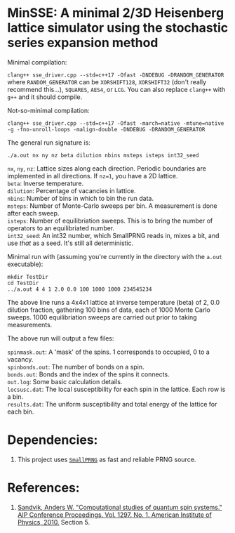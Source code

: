 # MinSSE: A minimal 2/3D Heisenberg lattice simulator using the stochastic series expansion method

Minimal compilation:

`clang++ sse_driver.cpp --std=c++17 -Ofast -DNDEBUG -DRANDOM_GENERATOR` where
`RANDOM_GENERATOR` can be `XORSHIFT128`, `XORSHIFT32` (don't really recommend this...), `SQUARES`, `AES4`, or `LCG`. You can also replace `clang++` with `g++` and it should compile.

Not-so-minimal compilation:

`clang++ sse_driver.cpp --std=c++17 -Ofast -march=native -mtune=native -g -fno-unroll-loops -malign-double -DNDEBUG -DRANDOM_GENERATOR`

The general run signature is:

`./a.out nx ny nz beta dilution nbins msteps isteps int32_seed`

`nx`, `ny`, `nz`: Lattice sizes along each direction. Periodic boundaries are implemented in all directions. If `nz=1`, you have a 2D lattice.\
`beta`: Inverse temperature.\
`dilution`: Percentage of vacancies in lattice.\
`nbins`: Number of bins in which to bin the run data.\
`msteps`: Number of Monte-Carlo sweeps per bin. A measurement is done after each sweep.\
`isteps`: Number of equilibriation sweeps. This is to bring the number of operators to an equilibriated number.\
`int32_seed`: An int32 number, which SmallPRNG reads in, mixes a bit, and use _that_ as a seed. It's still all deterministic.

Minimal run with (assuming you're currently in the directory with the `a.out` executable):

```
mkdir TestDir
cd TestDir
../a.out 4 4 1 2.0 0.0 100 1000 1000 234545234
```

The above line runs a 4x4x1 lattice at inverse temperature (beta) of 2, 0.0 dilution fraction, gathering 100 bins of data, each of 1000 Monte Carlo sweeps. 1000 equilibriation sweeps are carried out prior to taking measurements.

The above run will output a few files:

`spinmask.out`: A 'mask' of the spins. 1 corresponds to occupied, 0 to a vacancy.\
`spinbonds.out`: The number of bonds on a spin.\
`bonds.out`: Bonds and the index of the spins it connects.\
`out.log`: Some basic calculation details.\
`locsusc.dat`: The local susceptibility for each spin in the lattice. Each row is a bin.\
`results.dat`: The uniform susceptibility and total energy of the lattice for each bin.

# Dependencies:

1. This project uses [`SmallPRNG`](https://github.com/DKenefake/SmallPRNG) as fast and reliable PRNG source.

# References:

1. [Sandvik, Anders W. "Computational studies of quantum spin systems." AIP Conference Proceedings. Vol. 1297. No. 1. American Institute of Physics, 2010.](https://aip.scitation.org/doi/abs/10.1063/1.3518900?casa_token=eM1OTCjSqtYAAAAA:8cc3nsljVlsP3A3Fus4rd4VmW6zXLqtJ_G-CKE-9Gp7XC2oECrho5_Z2bpRkGu8KGqFHFmdsgdBG) Section 5.
